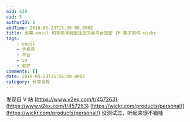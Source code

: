 ```yaml
---
aid: 530
cid: 5
authorID: 1
addTime: 2018-05-23T15:56:00.000Z
title: 无需 email 和手机号就能注册的全平台加密 IM 聊天软件 wickr
tags:
    - email
    - 手机号
    - 平台
    - im
    - 软件
comments: []
date: 2018-05-23T15:56:00.000Z
category: 分享发现
---
```


发现自 V 站 [https://www.v2ex.com/t/457263](https://www.v2ex.com/t/457263) [https://wickr.com/products/personal/](https://wickr.com/products/personal/) 没测试过，听起来很不错哇
